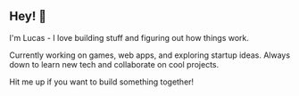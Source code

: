 ## Hey! 👋 

I'm Lucas - I love building stuff and figuring out how things work.

Currently working on games, web apps, and exploring startup ideas. Always down to learn new tech and collaborate on cool projects.

Hit me up if you want to build something together!

<!---
LFroesch/LFroesch is a ✨ special ✨ repository because its `README.md` (this file) appears on your GitHub profile.
You can click the Preview link to take a look at your changes.
--->
